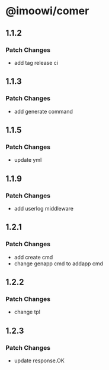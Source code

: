 # @imoowi/comer

## 1.1.2

### Patch Changes

-    add tag release ci

## 1.1.3

### Patch Changes

-    add generate command


## 1.1.5

### Patch Changes

-    update yml


## 1.1.9

### Patch Changes

-    add userlog middleware



## 1.2.1

### Patch Changes

-    add create cmd
-    change genapp cmd to addapp cmd

## 1.2.2

### Patch Changes

-    change tpl


## 1.2.3

### Patch Changes

-    update response.OK
